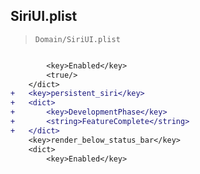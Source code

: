 ## SiriUI.plist

> `Domain/SiriUI.plist`

```diff

 		<key>Enabled</key>
 		<true/>
 	</dict>
+	<key>persistent_siri</key>
+	<dict>
+		<key>DevelopmentPhase</key>
+		<string>FeatureComplete</string>
+	</dict>
 	<key>render_below_status_bar</key>
 	<dict>
 		<key>Enabled</key>

```
